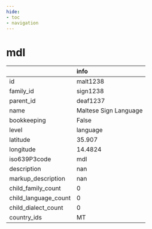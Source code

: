 ```yaml
---
hide:
- toc
- navigation
---
```

# mdl
|                      | info                  |
|:---------------------|:----------------------|
| id                   | malt1238              |
| family_id            | sign1238              |
| parent_id            | deaf1237              |
| name                 | Maltese Sign Language |
| bookkeeping          | False                 |
| level                | language              |
| latitude             | 35.907                |
| longitude            | 14.4824               |
| iso639P3code         | mdl                   |
| description          | nan                   |
| markup_description   | nan                   |
| child_family_count   | 0                     |
| child_language_count | 0                     |
| child_dialect_count  | 0                     |
| country_ids          | MT                    |
